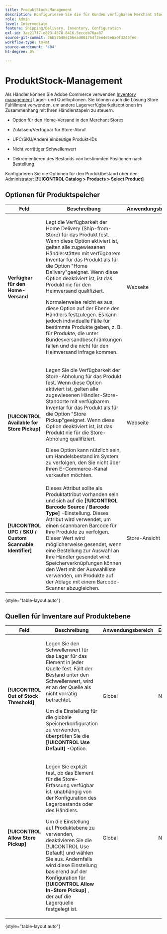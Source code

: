 ```yaml
---
title: ProduktStock-Management
description: Konfigurieren Sie die für Kunden verfügbaren Merchant Stock Messaging und Funktionen.
role: Admin
level: Intermediate
feature: Shipping/Delivery, Inventory, Configuration
exl-id: 3ac217f7-e823-4578-8416-5ecceb76aa87
source-git-commit: 36b57648e156ead801764f3ee4e5e6a0f3245fe6
workflow-type: tm+mt
source-wordcount: '404'
ht-degree: 0%

---
```


# ProduktStock-Management

Als Händler können Sie Adobe Commerce verwenden [Inventory management](https://docs.magento.com/user-guide/catalog/inventory-management.html) Lager- und Quelloptionen. Sie können auch die Lösung Store Fulfillment verwenden, um andere Lagerverfügbarkeitsoptionen im Zusammenhang mit Ihren Händlerstapeln zu steuern.

- Option für den Home-Versand in den Merchant Stores

- Zulassen/Verfügbar für Store-Abruf

- UPC/SKU/Andere eindeutige Produkt-IDs

- Nicht vorrätiger Schwellenwert

- Dekrementieren des Bestands von bestimmten Positionen nach Bestellung

Konfigurieren Sie die Optionen für den Produktbestand über den Administrator: **[!UICONTROL Catalog > Products > Select Product]**

## **Optionen für Produktspeicher**

| **Feld** | **Beschreibung** | **Anwendungsbereich** | **Erforderlich** |
|----------------------------------------------------------|-----------------------------------------------------------------------------------------------------------------------------------------------------------------------------------------------------------------------------------------------------------------------------------------------------------------------------------------------------------------------------------------------------------------------------------------------------------------------------------------------------------------------------------------------------------|------------|--------------|
| **Verfügbar für den Home-Versand** | <p>Legt die Verfügbarkeit der Home Delivery (Ship-from-Store) für das Produkt fest. Wenn diese Option aktiviert ist, gelten alle zugewiesenen Händlerstätten mit verfügbarem Inventar für das Produkt als für die Option &quot;Home Delivery&quot;geeignet. Wenn diese Option deaktiviert ist, ist das Produkt nie für den Heimversand qualifiziert.</p>Normalerweise reicht es aus, diese Option auf der Ebene des Händlers festzulegen. Es kann jedoch individuelle Fälle für bestimmte Produkte geben, z. B. für Produkte, die unter Bundesversandbeschränkungen fallen und die nicht für den Heimversand infrage kommen.</p> | Webseite | Nein |
| **[!UICONTROL Available for Store Pickup]** | <p>Legen Sie die Verfügbarkeit der Store-Abholung für das Produkt fest. Wenn diese Option aktiviert ist, gelten alle zugewiesenen Händler-Store-Standorte mit verfügbarem Inventar für das Produkt als für die Option &quot;Store Pickup&quot;geeignet. Wenn diese Option deaktiviert ist, ist das Produkt nie für die Store-Abholung qualifiziert.</p><p>Diese Option kann nützlich sein, um Handelsbestand im System zu verfolgen, den Sie nicht über Ihren E-Commerce-Kanal verkaufen möchten.</p> | Webseite | Nein |
| **[!UICONTROL UPC / SKU / Custom Scannable Identifier]** | Dieses Attribut sollte als Produktattribut vorhanden sein und sich auf die **[!UICONTROL Barcode Source / Barcode Type]** -Einstellung. Dieses Attribut wird verwendet, um einen scannbaren Barcode für Ihre Produkte zu verfolgen. Dieser Wert wird möglicherweise gesendet, wenn eine Bestellung zur Auswahl an Ihre Händler gesendet wird. Speicherverknüpfungen können den Wert mit der Auswahlliste verwenden, um Produkte auf der Ablage mit einem Barcode-Scanner abzugleichen. | Store-Ansicht | Nein |

{style="table-layout:auto"}

## Quellen für Inventare auf Produktebene

| **Feld** | **Beschreibung** | **Anwendungsbereich** | **Erforderlich** |
|-----------------------------------------|---------------------------------------------------------------------------------------------------------------------------------------------------------------------------------------------------------------------------------------------------------------------------------------------------------------------------------------------------------------------------------------------------------|-----------|--------------|
| **[!UICONTROL Out of Stock Threshold]** | <p>Legen Sie den Schwellenwert für das Lager für das Element in jeder Quelle fest. Fällt der Bestand unter den Schwellenwert, wird er an der Quelle als nicht vorrätig betrachtet.</p><p>Um die Einstellung für die globale Speicherkonfiguration zu verwenden, überprüfen Sie die **[!UICONTROL Use Default]** -Option.</p> | Global | Nein |
| **[!UICONTROL Allow Store Pickup]** | <p>Legen Sie explizit fest, ob das Element für die Store-Erfassung verfügbar ist, unabhängig von der Konfiguration des Lagerbestands oder des Händlers.</p><p>Um die Einstellung auf Produktebene zu verwenden, deaktivieren Sie die [!UICONTROL Use Default] und wählen Sie aus. Andernfalls wird diese Einstellung basierend auf der Konfiguration für **[!UICONTROL Allow In-Store Pickup]** , der auf die Lagerquelle festgelegt ist.</p> | Global | Nein |

{style="table-layout:auto"}

